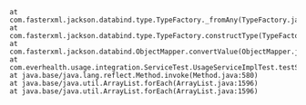 
	at com.fasterxml.jackson.databind.type.TypeFactory._fromAny(TypeFactory.java:1472)
	at com.fasterxml.jackson.databind.type.TypeFactory.constructType(TypeFactory.java:778)
	at com.fasterxml.jackson.databind.ObjectMapper.convertValue(ObjectMapper.java:4567)
	at com.everhealth.usage.integration.ServiceTest.UsageServiceImplTest.testSendUsageRecords_successfulStandardRequest(UsageServiceImplTest.java:84)
	at java.base/java.lang.reflect.Method.invoke(Method.java:580)
	at java.base/java.util.ArrayList.forEach(ArrayList.java:1596)
	at java.base/java.util.ArrayList.forEach(ArrayList.java:1596)
